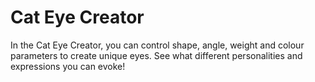 # Cat Eye Creator

In the Cat Eye Creator, you can control shape, angle, weight and colour parameters to create unique eyes. See what different personalities and expressions you can evoke!
